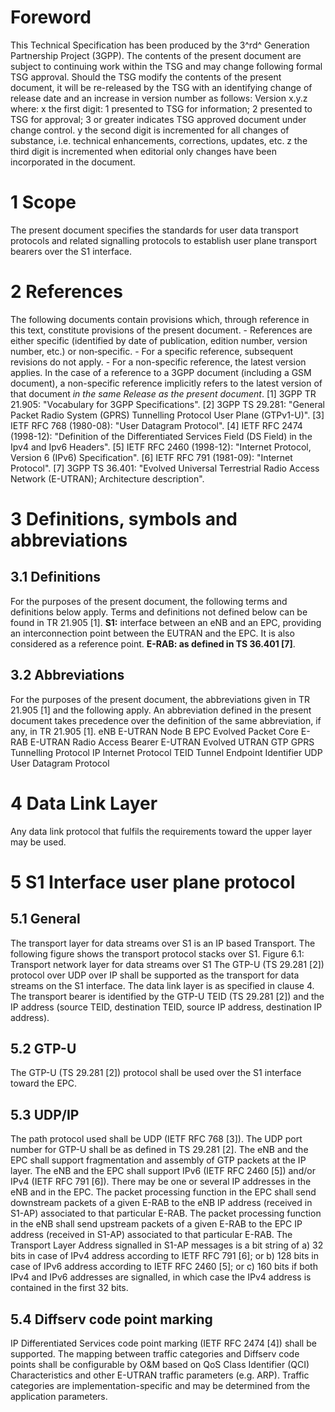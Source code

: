 # Foreword
This Technical Specification has been produced by the 3^rd^ Generation
Partnership Project (3GPP).
The contents of the present document are subject to continuing work within the
TSG and may change following formal TSG approval. Should the TSG modify the
contents of the present document, it will be re-released by the TSG with an
identifying change of release date and an increase in version number as
follows:
Version x.y.z
where:
x the first digit:
1 presented to TSG for information;
2 presented to TSG for approval;
3 or greater indicates TSG approved document under change control.
y the second digit is incremented for all changes of substance, i.e. technical
enhancements, corrections, updates, etc.
z the third digit is incremented when editorial only changes have been
incorporated in the document.
# 1 Scope
The present document specifies the standards for user data transport protocols
and related signalling protocols to establish user plane transport bearers
over the S1 interface.
# 2 References
The following documents contain provisions which, through reference in this
text, constitute provisions of the present document.
\- References are either specific (identified by date of publication, edition
number, version number, etc.) or non‑specific.
\- For a specific reference, subsequent revisions do not apply.
\- For a non-specific reference, the latest version applies. In the case of a
reference to a 3GPP document (including a GSM document), a non-specific
reference implicitly refers to the latest version of that document _in the
same Release as the present document_.
[1] 3GPP TR 21.905: \"Vocabulary for 3GPP Specifications\".
[2] 3GPP TS 29.281: \"General Packet Radio System (GPRS) Tunnelling Protocol
User Plane (GTPv1-U)\".
[3] IETF RFC 768 (1980-08): \"User Datagram Protocol\".
[4] IETF RFC 2474 (1998-12): \"Definition of the Differentiated Services Field
(DS Field) in the Ipv4 and Ipv6 Headers\".
[5] IETF RFC 2460 (1998-12): \"Internet Protocol, Version 6 (IPv6)
Specification\".
[6] IETF RFC 791 (1981-09): \"Internet Protocol\".
[7] 3GPP TS 36.401: \"Evolved Universal Terrestrial Radio Access Network
(E-UTRAN); Architecture description\".
# 3 Definitions, symbols and abbreviations
## 3.1 Definitions
For the purposes of the present document, the following terms and definitions
below apply. Terms and definitions not defined below can be found in TR 21.905
[1].
**S1:** interface between an eNB and an EPC, providing an interconnection
point between the EUTRAN and the EPC. It is also considered as a reference
point.
**E-RAB: as defined in TS 36.401 [7]**.
## 3.2 Abbreviations
For the purposes of the present document, the abbreviations given in TR 21.905
[1] and the following apply. An abbreviation defined in the present document
takes precedence over the definition of the same abbreviation, if any, in TR
21.905 [1].
eNB E-UTRAN Node B
EPC Evolved Packet Core
E-RAB E-UTRAN Radio Access Bearer
E-UTRAN Evolved UTRAN
GTP GPRS Tunnelling Protocol
IP Internet Protocol
TEID Tunnel Endpoint Identifier
UDP User Datagram Protocol
# 4 Data Link Layer
Any data link protocol that fulfils the requirements toward the upper layer
may be used.
# 5 S1 Interface user plane protocol
## 5.1 General
The transport layer for data streams over S1 is an IP based Transport. The
following figure shows the transport protocol stacks over S1.
Figure 6.1: Transport network layer for data streams over S1
The GTP-U (TS 29.281 [2]) protocol over UDP over IP shall be supported as the
transport for data streams on the S1 interface. The data link layer is as
specified in clause 4.
The transport bearer is identified by the GTP-U TEID (TS 29.281 [2]) and the
IP address (source TEID, destination TEID, source IP address, destination IP
address).
## 5.2 GTP-U
The GTP-U (TS 29.281 [2]) protocol shall be used over the S1 interface toward
the EPC.
## 5.3 UDP/IP
The path protocol used shall be UDP (IETF RFC 768 [3]).
The UDP port number for GTP-U shall be as defined in TS 29.281 [2].
The eNB and the EPC shall support fragmentation and assembly of GTP packets at
the IP layer.
The eNB and the EPC shall support IPv6 (IETF RFC 2460 [5]) and/or IPv4 (IETF
RFC 791 [6]).
There may be one or several IP addresses in the eNB and in the EPC. The packet
processing function in the EPC shall send downstream packets of a given E-RAB
to the eNB IP address (received in S1-AP) associated to that particular E-RAB.
The packet processing function in the eNB shall send upstream packets of a
given E-RAB to the EPC IP address (received in S1-AP) associated to that
particular E-RAB.
The Transport Layer Address signalled in S1-AP messages is a bit string of
a) 32 bits in case of IPv4 address according to IETF RFC 791 [6]; or
b) 128 bits in case of IPv6 address according to IETF RFC 2460 [5]; or
c) 160 bits if both IPv4 and IPv6 addresses are signalled, in which case the
IPv4 address is contained in the first 32 bits.
## 5.4 Diffserv code point marking
IP Differentiated Services code point marking (IETF RFC 2474 [4]) shall be
supported. The mapping between traffic categories and Diffserv code points
shall be configurable by O&M based on QoS Class Identifier (QCI)
Characteristics and other E-UTRAN traffic parameters (e.g. ARP). Traffic
categories are implementation-specific and may be determined from the
application parameters.
#
